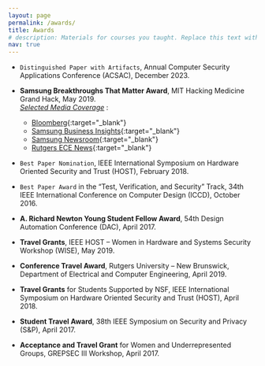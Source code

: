 ```yaml
---
layout: page
permalink: /awards/
title: Awards
# description: Materials for courses you taught. Replace this text with your description.
nav: true
---
```


<!-- For now, this page is assumed to be a static description of your courses. You can convert it to a collection similar to `_projects/` so that you can have a dedicated page for each course.

Organize your courses by years, topics, or universities, however you like! -->

- `Distinguished Paper with Artifacts`, Annual Computer Security Applications Conference (ACSAC), December 2023.

- <b>Samsung Breakthroughs That Matter Award</b>, MIT Hacking Medicine Grand Hack, May 2019.      
  <i><u>Selected Media Coverage</u></i> : 
  - [Bloomberg](https://www.bloomberg.com/press-releases/2019-05-07/samsung-department-of-veterans-affairs-and-mit-present-breakthroughs-that-matter-awards-for-innovative-veterans-health){:target="_blank"}
  - [Samsung Business Insights](https://insights.samsung.com/2019/05/17/how-to-bring-secure-cancer-predicting-ai-tools-to-market-faster/){:target="_blank"}
  - [Samsung Newsroom](https://news.samsung.com/us/samsung-veterans-affairs-mit-hacking-medicine-grand-hack-breakthroughs-that-matter-awards-veterans-health-solutions/){:target="_blank"}
  - [Rutgers ECE News](https://www.ece.rutgers.edu/news/ece-graduate-student-mengmei-ye-wins-samsung-breakthroughs-matter-award-mit-hacking-medicine){:target="_blank"}

- `Best Paper Nomination`, IEEE International Symposium on Hardware Oriented Security and Trust (HOST), February 2018.

- `Best Paper Award` in the “Test, Verification, and Security” Track, 34th IEEE International Conference on Computer Design (ICCD), October 2016. 

- <b>A. Richard Newton Young Student Fellow Award</b>, 54th Design Automation Conference (DAC), April 2017.

- <b>Travel Grants</b>, IEEE HOST – Women in Hardware and Systems Security Workshop (WISE), May 2019.

- <b>Conference Travel Award</b>, Rutgers University – New Brunswick, Department of Electrical and Computer Engineering, April 2019.

- <b>Travel Grants</b> for Students Supported by NSF, IEEE International Symposium on Hardware Oriented Security and Trust (HOST), April 2018.

- <b>Student Travel Award</b>, 38th IEEE Symposium on Security and Privacy (S&P), April 2017. 

- <b>Acceptance and Travel Grant</b> for Women and Underrepresented Groups, GREPSEC III Workshop, April 2017. 


